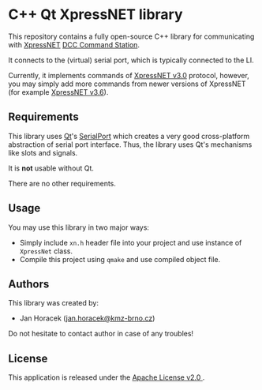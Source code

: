 # C++ Qt XpressNET library

This repository contains a fully open-source C++ library for communicating
with [XpressNET](https://dccwiki.com/XpressNet_Protocol)
[DCC Command Station](https://dccwiki.com/Command_station).

It connects to the (virtual) serial port, which is typically connected to the
LI.

Currently, it implements commands of [XpressNET
v3.0](http://www.lenzusa.com/1newsite1/Manuals/xpressnet.pdf) protocol,
however, you may simply add more commands from newer versions of XpressNET (for
example [XpressNET
v3.6](https://www.lenz-elektronik.de/pdf/XpressNet%20und%20USB%20Interface.pdf)).

## Requirements

This library uses [Qt](https://www.qt.io/)'s
[SerialPort](http://doc.qt.io/qt-5/qtserialport-index.html) which creates a
very good cross-platform abstraction of serial port interface. Thus, the
library uses Qt's mechanisms like slots and signals.

It is **not** usable without Qt.

There are no other requirements.

## Usage

You may use this library in two major ways:

 * Simply include `xn.h` header file into your project and use instance of
   `XpressNet` class.
 * Compile this project using `qmake` and use compiled object file.

## Authors

This library was created by:

 * Jan Horacek ([jan.horacek@kmz-brno.cz](mailto:jan.horacek@kmz-brno.cz))

Do not hesitate to contact author in case of any troubles!

## License

This application is released under the [Apache License v2.0
](https://www.apache.org/licenses/LICENSE-2.0).
